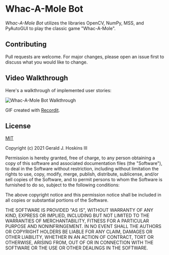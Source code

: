 # Whac-A-Mole Bot

*Whac-A-Mole Bot* utilizes the libraries OpenCV, NumPy, MSS, and PyAutoGUI to play the classic game "Whac-A-Mole".

## Contributing

Pull requests are welcome. For major changes, please open an issue first to discuss what you would like to change.

## Video Walkthrough

Here's a walkthrough of implemented user stories:

<img src='http://g.recordit.co/NhzTeoGeIY.gif' title='Whac-A-Mole Bot Walkthrough' width='' alt='Whac-A-Mole Bot Walkthrough' />

GIF created with [Recordit](http://www.recordit.co).

## License

[MIT](https://choosealicense.com/licenses/mit/)

Copyright (c) 2021 Gerald J. Hoskins III

Permission is hereby granted, free of charge, to any person obtaining a copy
of this software and associated documentation files (the "Software"), to deal
in the Software without restriction, including without limitation the rights
to use, copy, modify, merge, publish, distribute, sublicense, and/or sell
copies of the Software, and to permit persons to whom the Software is
furnished to do so, subject to the following conditions:

The above copyright notice and this permission notice shall be included in all
copies or substantial portions of the Software.

THE SOFTWARE IS PROVIDED "AS IS", WITHOUT WARRANTY OF ANY KIND, EXPRESS OR
IMPLIED, INCLUDING BUT NOT LIMITED TO THE WARRANTIES OF MERCHANTABILITY,
FITNESS FOR A PARTICULAR PURPOSE AND NONINFRINGEMENT. IN NO EVENT SHALL THE
AUTHORS OR COPYRIGHT HOLDERS BE LIABLE FOR ANY CLAIM, DAMAGES OR OTHER
LIABILITY, WHETHER IN AN ACTION OF CONTRACT, TORT OR OTHERWISE, ARISING FROM,
OUT OF OR IN CONNECTION WITH THE SOFTWARE OR THE USE OR OTHER DEALINGS IN THE
SOFTWARE.
